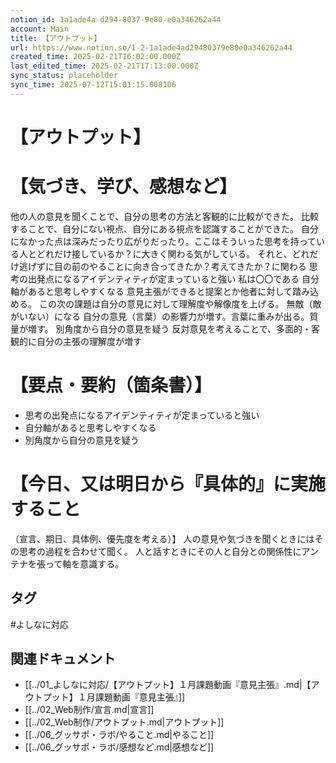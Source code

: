 ```yaml
---
notion_id: 1a1ade4a-d294-8037-9e80-e0a346262a44
account: Main
title: 【アウトプット】
url: https://www.notion.so/1-2-1a1ade4ad29480379e80e0a346262a44
created_time: 2025-02-21T16:02:00.000Z
last_edited_time: 2025-02-21T17:13:00.000Z
sync_status: placeholder
sync_time: 2025-07-12T15:01:15.008106
---
```

# 【アウトプット】

# 【気づき、学び、感想など】
他の人の意見を聞くことで、自分の思考の方法と客観的に比較ができた。
比較することで、自分にない視点、自分にある視点を認識することができた。
自分になかった点は深みだったり広がりだったり。ここはそういった思考を持っている人とどれだけ接しているか？に大きく関わる気がしている。
それと、どれだけ逃げずに目の前のやることに向き合ってきたか？考えてきたか？に関わる
思考の出発点になるアイデンティティが定まっていると強い
  私は〇〇である
自分軸があると思考しやすくなる
意見主張ができると提案とか他者に対して踏み込める。
この次の課題は自分の意見に対して理解度や解像度を上げる。
無敵（敵がいない）になる
自分の意見（言葉）の影響力が増す。言葉に重みが出る。質量が増す。
別角度から自分の意見を疑う
反対意見を考えることで、多面的・客観的に自分の主張の理解度が増す
# 【要点・要約（箇条書）】
- 思考の出発点になるアイデンティティが定まっていると強い
- 自分軸があると思考しやすくなる
- 別角度から自分の意見を疑う
# 【今日、又は明日から『具体的』に実施すること
（宣言、期日、具体例、優先度を考える）】
人の意見や気づきを聞くときにはその思考の過程を合わせて聞く。
人と話すときにその人と自分との関係性にアンテナを張って軸を意識する。

## タグ

#よしなに対応 

## 関連ドキュメント

- [[../01_よしなに対応/【アウトプット】１月課題動画『意見主張』.md|【アウトプット】１月課題動画『意見主張』]]
- [[../02_Web制作/宣言.md|宣言]]
- [[../02_Web制作/アウトプット.md|アウトプット]]
- [[../06_グッサポ・ラボ/やること.md|やること]]
- [[../06_グッサポ・ラボ/感想など.md|感想など]]
